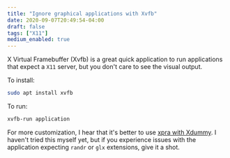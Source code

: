 ```yaml
---
title: "Ignore graphical applications with Xvfb"
date: 2020-09-07T20:49:54-04:00
draft: false
tags: ["X11"]
medium_enabled: true
---
```


X Virtual Framebuffer (Xvfb) is a great quick application to run applications that expect a `X11` server, but you don't care to see the visual output.

To install:

```bash
sudo apt install xvfb
```

To run:

```bash
xvfb-run application
```

For more customization, I hear that it's better to use [xpra with Xdummy](https://web.archive.org/web/20200926082251/https://xpra.org/trac/wiki/Xdummy). I haven't tried this myself yet, but if you experience issues with the application expecting `randr` or `glx` extensions, give it a shot.